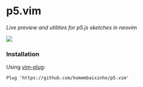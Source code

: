 # p5.vim

*Live preview and utilities for p5.js sketches in neovim*

![](media/demo.gif)

### Installation

Using [vim-plug](https://github.com/junegunn/vim-plug): 

```vim
Plug 'https://github.com/homembaixinho/p5.vim'
```

